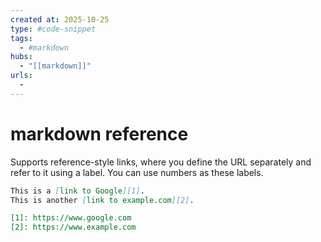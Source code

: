 ```yaml
--- 
created at: 2025-10-25
type: #code-snippet
tags:
  - #markdown
hubs:
  - "[[markdown]]"
urls:
  -
---
```


# markdown reference

Supports reference-style links, where you define the URL separately and refer to it using a label. You can use numbers as these labels.
  ```markdown
  This is a [link to Google][1].
  This is another [link to example.com][2].

  [1]: https://www.google.com
  [2]: https://www.example.com
  ```
